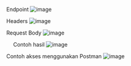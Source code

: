 Endpoint
 ![image](https://github.com/user-attachments/assets/779cb2b9-8b64-48dd-abe4-c7fc120500be)

Headers
 ![image](https://github.com/user-attachments/assets/4d3683c4-083b-4f63-bad3-14cc9648bb3d)

Request Body
 ![image](https://github.com/user-attachments/assets/ab11cfd4-1435-4e3a-915b-6895cb5ec89c)

 
Contoh hasil
 ![image](https://github.com/user-attachments/assets/ed981b83-5ba9-41d6-b5a1-10ebb424d8cb)

Contoh akses menggunakan Postman
![image](https://github.com/user-attachments/assets/f98d082d-66ec-4220-ac70-f3317b47132d)
